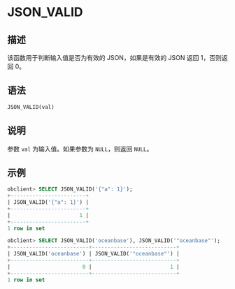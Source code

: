 JSON_VALID
===============================



描述
-----------------------

该函数用于判断输入值是否为有效的 JSON，如果是有效的 JSON 返回 1，否则返回 0。

语法
-----------------------

```sql
JSON_VALID(val)
```



说明
-----------------------

参数 `val` 为输入值。如果参数为 `NULL`，则返回 `NULL`。

示例
-----------------------

```sql
obclient> SELECT JSON_VALID('{"a": 1}');
+------------------------+
| JSON_VALID('{"a": 1}') |
+------------------------+
|                      1 |
+------------------------+
1 row in set

obclient> SELECT JSON_VALID('oceanbase'), JSON_VALID('"oceanbase"');
+-------------------------+---------------------------+
| JSON_VALID('oceanbase') | JSON_VALID('"oceanbase"') |
+-------------------------+---------------------------+
|                       0 |                         1 |
+-------------------------+---------------------------+
1 row in set
```
